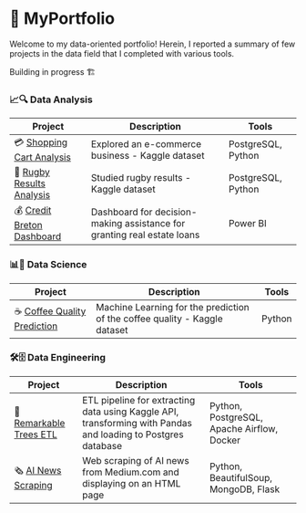 # 💼 MyPortfolio

Welcome to my data-oriented portfolio! Herein, I reported a summary of few projects in the data field that I completed with various tools. 

Building in progress 🏗️

### 📈🔍 Data Analysis

| Project | Description | Tools |
|---|---|---|
| 💳 [Shopping Cart Analysis](https://github.com/wlafargue/ShoppingCart_PostgreSQL-Analysis) | Explored an e-commerce business - Kaggle dataset | PostgreSQL, Python |
| 🏉 [Rugby Results Analysis](https://github.com/wlafargue/RugbyResults_PostgreSQL-Analysis) | Studied rugby results - Kaggle dataset | PostgreSQL, Python |
| 💰 [Credit Breton Dashboard](https://github.com/wlafargue/CreditBreton_PowerBI-Analysis) | Dashboard for decision-making assistance for granting real estate loans | Power BI |


### 📊🧠 Data Science

| Project | Description | Tools |
|---|---|---|
| ☕️ [Coffee Quality Prediction](https://github.com/wlafargue/CoffeeQuality_ML-Prediction) | Machine Learning for the prediction of the coffee quality - Kaggle dataset | Python |


### 🛠️🗄️ Data Engineering

| Project | Description | Tools |
|---|---|---|
| 🌳 [Remarkable Trees ETL](https://github.com/wlafargue/RemarkableTrees_Pipeline-ETL) | ETL pipeline for extracting data using Kaggle API, transforming with Pandas and loading to Postgres database | Python, PostgreSQL, Apache Airflow, Docker|
| 🗞️ [AI News Scraping](https://github.com/wlafargue/MediumAI_WebScraping-App) | Web scraping of AI news from Medium.com and displaying on an HTML page | Python, BeautifulSoup, MongoDB, Flask|
